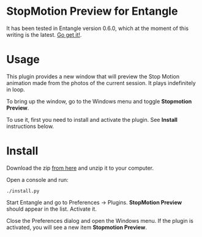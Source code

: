 StopMotion Preview for Entangle
===============================

It has been tested in Entangle version 0.6.0, which at the moment of
this writing is the latest.  [Go get it!](http://entangle-photo.org/).

Usage
=====

This plugin provides a new window that will preview the Stop Motion
animation made from the photos of the current session.  It plays
indefinitely in loop.

To bring up the window, go to the Windows menu and toggle **Stopmotion
Preview**.

To use it, first you need to install and activate the plugin.  See
**Install** instructions below.

Install
=======

Download the zip [from here](<http://...>) and unzip it to your computer.

Open a console and run:

    ./install.py

Start Entangle and go to Preferences -> Plugins.  **StopMotion
Preview** should appear in the list.  Activate it.

Close the Preferences dialog and open the Windows menu.  If the plugin
is activated, you will see a new item **Stopmotion Preview**.
